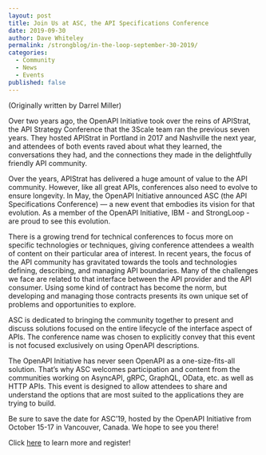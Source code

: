 ```yaml
---
layout: post
title: Join Us at ASC, the API Specifications Conference
date: 2019-09-30
author: Dave Whiteley
permalink: /strongblog/in-the-loop-september-30-2019/
categories:
  - Community
  - News
  - Events
published: false
---
```


(Originally written by Darrel Miller)
 
Over two years ago, the OpenAPI Initiative took over the reins of APIStrat, the API Strategy Conference that the 3Scale team ran the previous seven years. They hosted APIStrat in Portland in 2017 and Nashville the next year, and attendees of both events raved about what they learned, the conversations they had, and the connections they made in the delightfully friendly API community.

Over the years, APIStrat has delivered a huge amount of value to the API community. However, like all great APIs, conferences also need to evolve to ensure longevity. In May, the OpenAPI Initiative announced ASC (the API Specifications Conference) — a new event that embodies its vision for that evolution. As a member of the OpenAPI Initiative, IBM - and StrongLoop - are proud to see this evolution.

There is a growing trend for technical conferences to focus more on specific technologies or techniques, giving conference attendees a wealth of content on their particular area of interest. In recent years, the focus of the API community has gravitated towards the tools and technologies defining, describing, and managing API boundaries. Many of the challenges we face are related to that interface between the API provider and the API consumer. Using some kind of contract has become the norm, but developing and managing those contracts presents its own unique set of problems and opportunities to explore.

ASC is dedicated to bringing the community together to present and discuss solutions focused on the entire lifecycle of the interface aspect of APIs. The conference name was chosen to explicitly convey that this event is not focused exclusively on using OpenAPI descriptions.

The OpenAPI Initiative has never seen OpenAPI as a one-size-fits-all solution. That’s why ASC welcomes participation and content from the communities working on AsyncAPI, gRPC, GraphQL, OData, etc. as well as HTTP APIs. This event is designed to allow attendees to share and understand the options that are most suited to the applications they are trying to build.

Be sure to save the date for ASC’19, hosted by the OpenAPI Initiative from October 15-17 in Vancouver, Canada. We hope to see you there! 

Click [here](https://events.linuxfoundation.org/events/asc-2019/) to learn more and register!
